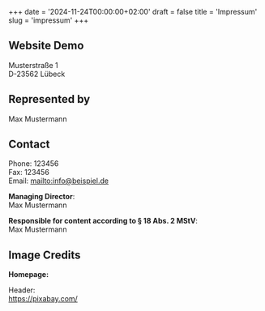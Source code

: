 +++
date = '2024-11-24T00:00:00+02:00'
draft = false
title = 'Impressum'
slug = 'impressum'
+++

## Website Demo

Musterstraße 1  
D-23562 Lübeck

## Represented by

Max Mustermann

## Contact

Phone: 123456  
Fax: 123456  
Email: [mailto:info@beispiel.de](info@beispiel.de)

**Managing Director**:  
Max Mustermann  

**Responsible for content according to § 18 Abs. 2 MStV**:  
Max Mustermann  

## Image Credits

**Homepage:**

Header:  
https://pixabay.com/
